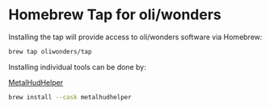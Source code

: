 # Homebrew Tap for oli/wonders

Installing the tap will provide access to oli/wonders software via Homebrew:

```sh
brew tap oliwonders/tap
```

Installing individual tools can be done by:

[MetalHudHelper](https://github.com/oliwonders/metalhudhelper)
```sh
brew install --cask metalhudhelper
```
